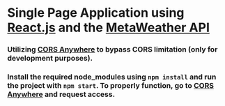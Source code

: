 # Single Page Application using [React.js](https://reactjs.org/) and the [MetaWeather API](https://www.metaweather.com/api/)

### Utilizing [CORS Anywhere](https://cors-anywhere.herokuapp.com/) to bypass CORS limitation (only for development purposes).

### Install the required node_modules using `npm install` and run the project with `npm start`. To properly function, go to [CORS Anywhere](https://cors-anywhere.herokuapp.com/) and request access.
